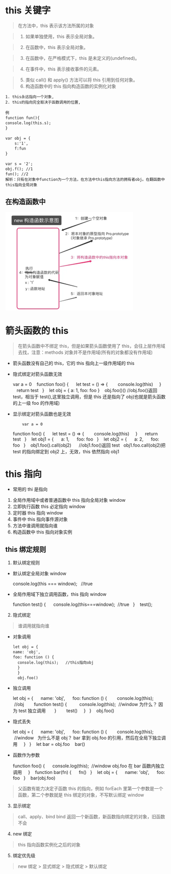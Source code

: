 # this 关键字

> 在方法中，this 表示该方法所属的对象

> 1. 如果单独使用，this 表示全局对象。

> 2. 在函数中，this 表示全局对象。

> 3. 在函数中，在严格模式下，this 是未定义的(undefined)。

> 4. 在事件中，this 表示接收事件的元素。

> 5. 类似 call() 和 apply() 方法可以将 this 引用到任何对象。
> 6. 构造函数中的 this 指向构造函数的实例化对象

    1. this永远指向一个对象,
    2. this的指向完全取决于函数调用的位置,

    例
    function fun(){
    console.log(this.s);
    }
    ​
    var obj = {
        s:'1',
        f:fun
    }
    ​
    var s = '2';
    obj.f(); //1
    fun(); //2
    解析：只有在对象中function为一个方法，在方法中this指向方法的拥有者obj。在翻函数中this指向全局对象

## 在构造函数中

<img src="./new构造函数示意图.png" alt="new构造函数示意图" title="图片title" style="width:400px">

# 箭头函数的 this

> 在箭头函数中不绑定 this，但是如果箭头函数使用了 this，会往上层作用域去找，注意：methods 对象并不是作用域(所有的对象都没有作用域)

- 箭头函数没有自己的 this，它的 this 指向上一级作用域的 this

- 隐式绑定对箭头函数无效

  var a = 0
     function foo() {
       let test = () => {
         console.log(this)
      }
       return test
    }
     let obj = { a: 1, foo: foo }
     obj.foo()()
  //obj.foo()返回 test，相当于 test(),这里独立调用，但是 this 还是指向了 obj(也就是箭头函数的上一级 foo 的作用域)

- 显示绑定对箭头函数也是无效

          var a = 0

  function foo() {
       let test = () => {
         console.log(this)
      }
       return test
    }
     let obj1 = {
       a: 1,
       foo: foo
    }
     let obj2 = {
       a: 2,
       foo: foo
    }
     obj1.foo().call(obj2)
  ​
      //obj1.foo()返回 test   obj1.foo.call(obj2)把 test 的指向绑定到 obj2 上，无效，this 依然指向 obj1

# this 指向

- 常用的 thi 是指向

1. 全局作用域中或者普通函数中 this 指向全局对象 window
2. 立即执行函数 this 必定指向 window
3. 定时器 this 指向 window
4. 事件中 this 指向事件源对象
5. 方法中谁调用就指向谁
6. 构造函数中 this 指向对象实例

## this 绑定规则

1. 默认绑定规则

- 默认绑定全局对象 window

  console.log(this === window);   //true

- 全局作用域下独立调用函数，this 指向 window

  function test() {
       console.log(this===window);  //true
    }
     test();

2. 隐式绑定

> 谁调用就指向谁

- 对象调用

      let obj = {
      name: 'obj',
      foo: function () {
        console.log(this);   //this指向obj
        }
        }
        obj.foo()

- 独立调用

  let obj = {
       name: 'obj',
       foo: function () {
         console.log(this);    //obj
         function test() {
           console.log(this);  //window 为什么？ 因为 test 独立调用
        }
         test()
      }
    }
     obj.foo()

- 隐式丢失

  let obj = {
       name: 'obj',
       foo: function () {
         console.log(this);  //window   为什么不是 obj？ bar 拿到 obj.foo 的引用，然后在全局下独立调用
      }
    }
     let bar = obj.foo
     bar()

- 函数作为参数

  function foo() {
       console.log(this);  //window obj.foo 在 bar 函数内独立调用  
    }
     function bar(fn) {
       fn()
    }
     let obj = {
       name: 'obj',
       foo: foo
    }
     bar(obj.foo)

> 父函数有能力决定子函数 this 的指向，例如 forEach 里第一个参数是一个函数，第二个参数就是 this 绑定的对象，不写默认绑定 window

3. 显示绑定

> call、apply、bind bind 返回一个新函数，新函数指向绑定的对象，旧函数不会

4. new 绑定

> this 指向函数实例化之后的对象

5. 绑定优先级

> new 绑定 > 显式绑定 > 隐式绑定 > 默认绑定
